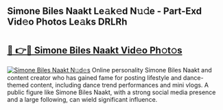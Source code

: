 ## Simone Biles Naakt Le𝚊k𝚎d N𝚞𝚍e - Part-Exd Vid𝚎o Photos Le𝚊ks DRLRh

# <h2><a href="http://fb1qih.evod.top/?m=Simone+Biles+Naakt">🔗 👉🔴 Simone Biles Naakt Vid𝚎o Ph𝚘t𝚘s</a></h2>

[![Simone Biles Naakt N𝚞d𝚎s](https://i.imgur.com/8V9OHl7.gif)](http://fb1qih.evod.top/?m=Simone+Biles+Naakt)
Online personality Simone Biles Naakt and content creator who has gained fame for posting lifestyle and dance-themed content, including dance trend performances and mini vlogs. A public figure like Simone Biles Naakt, with a strong social media presence and a large following, can wield significant influence. 
